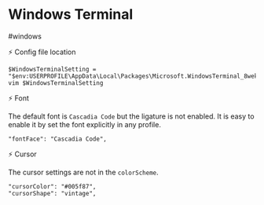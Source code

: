 # Windows Terminal

#windows

⚡ Config file location

```
$WindowsTerminalSetting = "$env:USERPROFILE\AppData\Local\Packages\Microsoft.WindowsTerminal_8wekyb3d8bbwe\LocalState\settings.json"
vim $WindowsTerminalSetting
```

⚡ Font

The default font is `Cascadia Code` but the ligature is not enabled. It is easy to enable it by set the font explicitly in any profile.

```
"fontFace": "Cascadia Code",
```

⚡ Cursor

The cursor settings are not in the `colorScheme`.

```
"cursorColor": "#005f87",
"cursorShape": "vintage",
```
